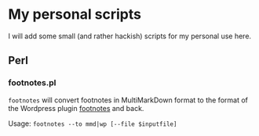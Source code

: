 # My personal scripts

I will add some small (and rather hackish) scripts for my
personal use here.

## Perl

### footnotes.pl

`footnotes` will convert footnotes in MultiMarkDown format
to the format of the Wordpress plugin
[footnotes](https://wordpress.org/plugins/footnotes/) and back.

Usage: `footnotes --to mmd|wp [--file $inputfile]`

